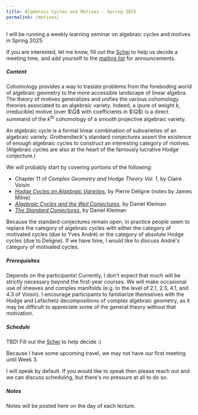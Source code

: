 ```yaml
---
title: Algebraic Cycles and Motives - Spring 2025
permalink: /motives/
---
```


I will be running a weekly learning seminar on algebraic cycles and motives in Spring 2025.


If you are interested, let me know, fill out the [Schej](https://schej.it/e/2e6ec) to help us decide
a meeting time, and add yourself to the 
[mailing list](https://lists.uchicago.edu/web/admin/motives) for announcements.


##### Content

Cohomology provides a way to traslate problems from the foreboding world of algebraic geometry
to the more accessible landscape of linear algebra. The theory of motives 
generalizes and unifies the various cohomology theories associated to an algebraic variety.
Indeed, a (pure of weight $k$, irreducible) motive (over $\Q$ with coefficients in $\Q$)
is a direct summand of the $k^{\text{th}}$ cohomology of a smooth projective
algebraic variety. 


An algebraic cycle is a formal linear combination of subvarieties of an algebraic variety.
Grothendieck's standard conjectures assert the existence of enough algebraic cycles to construct an 
interesting category of motives. (Algebraic cycles are also at the heart of the famously
lucrative Hodge conjecture.)


We will probably start by covering portions of the following:
- Chapter 11 of *Complex Geometry and Hodge Theory Vol. 1*, by Claire Voisin
- [*Hodge Cycles on Algebraic Varieties*](https://www.jmilne.org/math/Documents/Deligne82.pdf), by Pierre Deligne (notes by James Milne)
- [*Algebraic Cycles and the Weil Conjectures*](https://download.uni-mainz.de/mathematik/Algebraische%20Geometrie/Lehre/WS23.Padische.1966.kleiman.weil.pdf), by Daniel Kleiman
- [*The Standard Conjectures*](https://download.uni-mainz.de/mathematik/Algebraische%20Geometrie/Lehre/WS23.Padische1994.Kleiman.Standard.Conjectures.pdf), by Daniel Kleiman


Because the standard conjectures remain open, in practice people seem to replace the category
of algebraic cycles with either the category of motivated cycles (due to Yves André)
or the category of absolute Hodge cycles (due to Deligne). If we have time, I would like
to discuss André's category of motivated cycles. 

##### Prerequisites

Depends on the participants!
Currently, I don't expect that much will be strictly necessary beyond the first-year courses.
We will make occasional use of sheaves and complex manifolds (e.g. 
to the level of 2.1, 2.3, 4.1, and 4.3 of Voisin). 
I encourage participants to familiarize themselves with the Hodge and Lefschetz decompositions of complex
algebraic geometry, as it may be difficult to appreciate some of the general theory without that motivation.

##### Schedule

TBD! Fill out the [Schej](https://schej.it/e/2e6ec) to help decide :) 


Because I have some upcoming travel, we may not have our first meeting until Week 3.


I will speak by default. If you would like to speak then please reach out and we can discuss scheduling,
but there's no pressure at all to do so.


##### Notes

Notes will be posted here on the day of each lecture.
